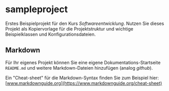 # sampleproject

Erstes Beispielprojekt für den Kurs *Softwareentwicklung*. Nutzen Sie dieses Projekt als Kopiervorlage für die Projektstruktur und wichtige Beispielklassen und Konfigurationsdateien.

## Markdown

Für Ihr eigenes Projekt können Sie eine eigene Dokumentations-Startseite `README.md` und weitere Markdown-Dateien hinzufügen (analog *github*). 

Ein "Cheat-sheet" für die Markdown-Syntax finden Sie zum Beispiel hier: [www.markdownguide.org](https://www.markdownguide.org/cheat-sheet)

